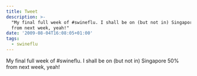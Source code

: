```yaml
---
title: Tweet
description: >-
  "My final full week of #swineflu. I shall be on (but not in) Singapore 50%
  from next week, yeah!"
date: '2009-08-04T16:08:05+01:00'
tags:
  - swineflu
---
```

My final full week of #swineflu. I shall be on (but not in) Singapore 50% from next week, yeah!
